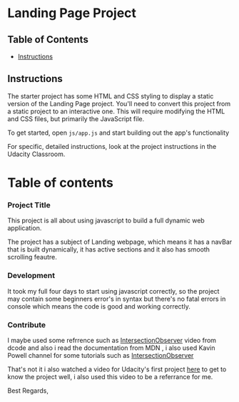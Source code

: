 # Landing Page Project

## Table of Contents

* [Instructions](#instructions)

## Instructions

The starter project has some HTML and CSS styling to display a static version of the Landing Page project. You'll need to convert this project from a static project to an interactive one. This will require modifying the HTML and CSS files, but primarily the JavaScript file.

To get started, open `js/app.js` and start building out the app's functionality

For specific, detailed instructions, look at the project instructions in the Udacity Classroom.

# Table of contents

### Project Title

This project is all about using javascript to build a full dynamic web application.

The project has a subject of Landing webpage, which means it has a navBar that is built dynamically, it has active sections and it also has smooth scrolling feautre.


### Development

It took my full four days to start using javascript correctly, so the project may contain some beginners error's in syntax but there's no fatal errors in console which means the code is good and working correctly.


### Contribute

I maybe used some refrrence such as [IntersectionObserver](https://www.youtube.com/watch?v=QOWq3_zpOK4) video from dcode and also i read the documentation from MDN , i also used Kavin Powell channel for some tutorials such as [IntersectionObserver](https://www.youtube.com/watch?v=T8EYosX4NOo)

That's not it i also watched a video for Udacity's first project [here](https://www.youtube.com/watch?v=rkCG9_3tUqA) to get to know the project well, i also used this video to be a referrance for me.



Best Regards,